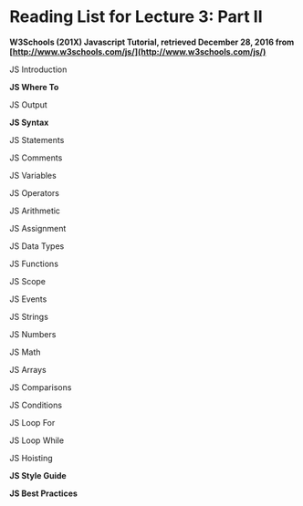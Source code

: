 # Reading List for Lecture 3: Part II

**W3Schools (201X) Javascript Tutorial, retrieved December 28, 2016 from [http://www.w3schools.com/js/](http://www.w3schools.com/js/)**

JS Introduction

**JS Where To**

JS Output

**JS Syntax**

JS Statements

JS Comments

JS Variables

JS Operators

JS Arithmetic

JS Assignment

JS Data Types

JS Functions

JS Scope

JS Events

JS Strings

JS Numbers

JS Math

JS Arrays

JS Comparisons

JS Conditions

JS Loop For

JS Loop While

JS Hoisting

**JS Style Guide**

**JS Best Practices**
